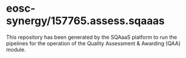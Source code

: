 # eosc-synergy/157765.assess.sqaaas
This repository has been generated by the SQAaaS platform to run the pipelines
for the operation of the
Quality Assessment & Awarding (QAA)
module.